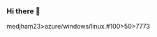### Hi there 👋
medjham23>azure/windows/linux.#100>50>7773
<!--azure.inc/microsoft/google.com
**MEDJHAMraf/MEDJHAMraf** is a ✨ _special_ ✨ repository because its `README.md` (this file) appears on your GitHub profile
Here are some ideas to get you started:
**hello there:::azumiayamichico@medcan.com/medalofhonor/playthegame
- 🔭 I’m currently working on ...
- 🌱 I’m currently learning ...
- 👯 I’m looking to collaborate on ...
- 🤔 I’m looking for help with ...
- 💬 Ask me about ...
- 📫 How to reach me: ...
- 😄 Pronouns: ...
- ⚡ Fun fact: ...
-->
